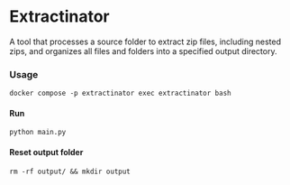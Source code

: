 # Extractinator

A tool that processes a source folder to extract zip files, including nested zips, and organizes all files and folders into a specified output directory.

### Usage

```
docker compose -p extractinator exec extractinator bash
```

#### Run

```
python main.py
```

#### Reset output folder

```
rm -rf output/ && mkdir output
```
